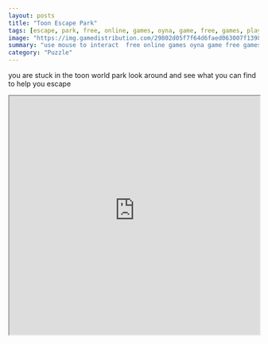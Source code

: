 ```yaml
---
layout: posts
title: "Toon Escape Park"
tags: [escape, park, free, online, games, oyna, game, free, games, play, play, games]
image: "https://img.gamedistribution.com/29802d05f7f64d6faed063007f139873.jpg"
summary: "use mouse to interact  free online games oyna game free games play play games"
category: "Puzzle"
---
```


you are stuck in the toon world park look around and see what you can find to help you escape

<iframe width="100%" height="480px;" src="https://flash.gamedistribution.com?game=29802d05f7f64d6faed063007f139873"></iframe>